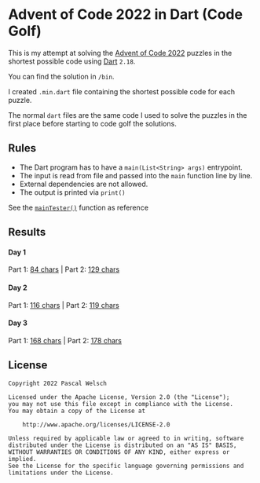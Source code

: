 # Advent of Code 2022 in Dart (Code Golf)

This is my attempt at solving the [Advent of Code 2022](https://adventofcode.com/2022) puzzles in the shortest possible code using [Dart](https://dart.dev/) `2.18`.

You can find the solution in `/bin`.

I created `.min.dart` file containing the shortest possible code for each puzzle.

The normal `dart` files are the same code I used to solve the puzzles in the first place before starting to code golf the solutions.

## Rules

- The Dart program has to have a `main(List<String> args)` entrypoint.
- The input is read from file and passed into the `main` function line by line.
- External dependencies are not allowed.
- The output is printed via `print()`

See the [`mainTester()`](https://github.com/passsy/aoc22_dart_code_golf/blob/main/test/main_tester.dart) function as reference

## Results

#### Day 1
Part 1: [84 chars](https://github.com/passsy/aoc22_dart_code_golf/blob/master/bin/day1_part1.min.dart) | Part 2: [129 chars](https://github.com/passsy/aoc22_dart_code_golf/blob/master/bin/day1_part2.min.dart)

#### Day 2
Part 1: [116 chars](https://github.com/passsy/aoc22_dart_code_golf/blob/master/bin/day2_part1.min.dart) | Part 2: [119 chars](https://github.com/passsy/aoc22_dart_code_golf/blob/master/bin/day2_part2.min.dart)

#### Day 3
Part 1: [168 chars](https://github.com/passsy/aoc22_dart_code_golf/blob/master/bin/day3_part1.min.dart) | Part 2: [178 chars](https://github.com/passsy/aoc22_dart_code_golf/blob/master/bin/day3_part2.min.dart)

## License
```
Copyright 2022 Pascal Welsch

Licensed under the Apache License, Version 2.0 (the "License");
you may not use this file except in compliance with the License.
You may obtain a copy of the License at

    http://www.apache.org/licenses/LICENSE-2.0

Unless required by applicable law or agreed to in writing, software
distributed under the License is distributed on an "AS IS" BASIS,
WITHOUT WARRANTIES OR CONDITIONS OF ANY KIND, either express or implied.
See the License for the specific language governing permissions and
limitations under the License.

```
      
